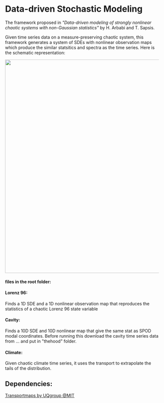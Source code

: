 # Data-driven Stochastic Modeling
The framework proposed in  *"Data-driven modeling of strongly nonlinear chaotic systems with non-Gaussian statistics"*
 by H. Arbabi and T. Sapsis.
 
Given time series data on a measure-preserving chaotic system, this framework generates a system of SDEs with nonlinear observation maps which produce the similar statsitics and spectra as the time series. Here is the schematic representation:

<img src="https://github.com/arbabiha/StochasticModelingwData/blob/master/thehood/FrameworkSketch.png" width="700">

#### files in the root folder:

#### Lorenz 96: 
Finds a 1D SDE and a 1D nonlinear observation map that reproduces the statistics of a chaotic Lorenz 96 state variable

#### Cavity: 
Finds a 10D SDE and 10D nonlinear map that give the same stat as SPOD modal coordinates. Before running this download the cavity time series data from ... and put in "thehood" folder.

#### Climate: 
Given chaotic climate time series, it uses the transport to extrapolate the tails of the distribution.


## Dependencies:

[Transportmaps by UQgroup @MIT](https://transportmaps.mit.edu/docs/)

